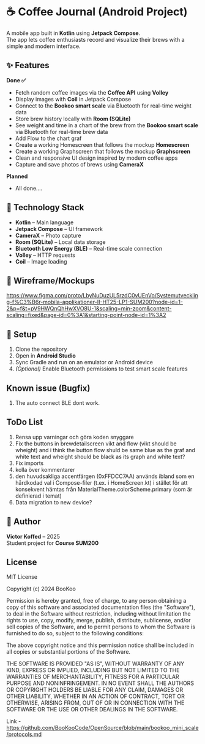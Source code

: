 # ☕ Coffee Journal (Android Project)

A mobile app built in **Kotlin** using **Jetpack Compose**.  
The app lets coffee enthusiasts record and visualize their brews with a simple and modern interface.

## ✨ Features 

**Done ✅**
- Fetch random coffee images via the **Coffee API** using **Volley** 
- Display images with **Coil** in Jetpack Compose 
- Connect to the **Bookoo smart scale** via Bluetooth for real-time weight data
- Store brew history locally with **Room (SQLite)**
- See weight and time in a chart of the brew from the **Bookoo smart scale** via Bluetooth for real-time brew data
- Add Flow to the chart graf
- Create a working Homescreen that follows the mockup **Homescreen**
- Create a working Graphscreen that follows the mockup **Graphscreen**
- Clean and responsive UI design inspired by modern coffee apps
- Capture and save photos of brews using **CameraX**

**Planned**

- All done....

## 🧩 Technology Stack

- **Kotlin** – Main language
- **Jetpack Compose** – UI framework
- **CameraX** – Photo capture
- **Room (SQLite)** – Local data storage
- **Bluetooth Low Energy (BLE)** – Real-time scale connection
- **Volley** – HTTP requests
- **Coil** – Image loading

## 🚀 Wireframe/Mockups
https://www.figma.com/proto/LbyNuDuzUL5rzdC0vUEnVo/Systemutveckling-f%C3%B6r-mobila-applikationer-II-HT25-LP1-SUM200?node-id=1-2&p=f&t=pV9HWQnQhHwXVO8U-1&scaling=min-zoom&content-scaling=fixed&page-id=0%3A1&starting-point-node-id=1%3A2

## 🚀 Setup

1. Clone the repository
2. Open in **Android Studio**
3. Sync Gradle and run on an emulator or Android device
4. *(Optional)* Enable Bluetooth permissions to test smart scale features

##  Known issue (Bugfix)

1. The auto connect BLE dont work.

##  ToDo List

1. Rensa upp varningar och göra koden snyggare
2. Fix the buttons in brewdetailscreen vikt and flow (vikt should be wheight) and i think the button flow shuld be same blue as the graf and white text and wheight should be black as its graph and white text?
2. Fix imports
3. kolla över kommentarer
4. den huvudsakliga accentfärgen (0xFFDCC7AA) används ibland som en hårdkodad val i Compose-filer (t.ex. i HomeScreen.kt) i stället för att konsekvent hämtas från MaterialTheme.colorScheme.primary (som är definierad i temat)
5. Data migration to new device?

## 👤 Author

**Victor Koffed** – 2025  
Student project for **Course SUM200**

##    License

MIT License

Copyright (c) 2024 BooKoo

Permission is hereby granted, free of charge, to any person obtaining a copy
of this software and associated documentation files (the "Software"), to deal
in the Software without restriction, including without limitation the rights
to use, copy, modify, merge, publish, distribute, sublicense, and/or sell
copies of the Software, and to permit persons to whom the Software is
furnished to do so, subject to the following conditions:

The above copyright notice and this permission notice shall be included in all
copies or substantial portions of the Software.

THE SOFTWARE IS PROVIDED "AS IS", WITHOUT WARRANTY OF ANY KIND, EXPRESS OR
IMPLIED, INCLUDING BUT NOT LIMITED TO THE WARRANTIES OF MERCHANTABILITY,
FITNESS FOR A PARTICULAR PURPOSE AND NONINFRINGEMENT. IN NO EVENT SHALL THE
AUTHORS OR COPYRIGHT HOLDERS BE LIABLE FOR ANY CLAIM, DAMAGES OR OTHER
LIABILITY, WHETHER IN AN ACTION OF CONTRACT, TORT OR OTHERWISE, ARISING FROM,
OUT OF OR IN CONNECTION WITH THE SOFTWARE OR THE USE OR OTHER DEALINGS IN THE
SOFTWARE.

Link - https://github.com/BooKooCode/OpenSource/blob/main/bookoo_mini_scale/protocols.md
